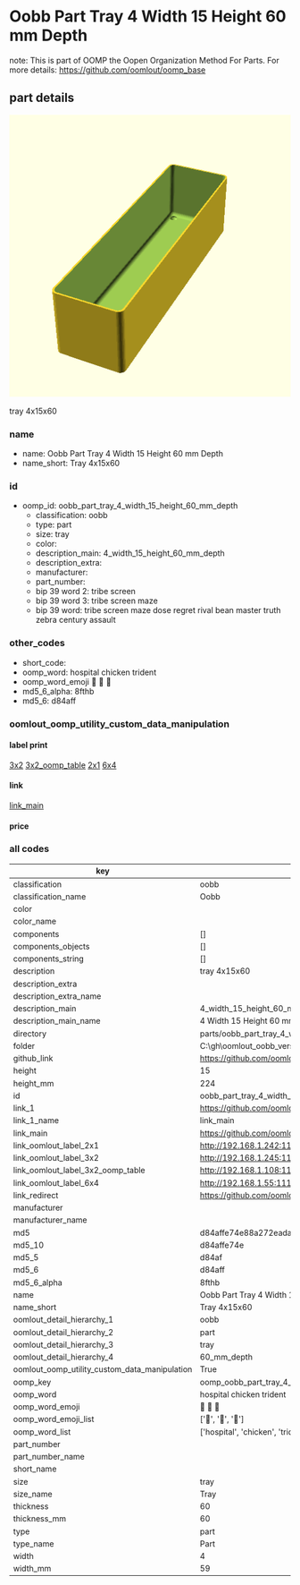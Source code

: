 # Oobb Part Tray 4 Width 15 Height 60 mm Depth  

note: This is part of OOMP the Oopen Organization Method For Parts. For more details: https://github.com/oomlout/oomp_base

##  part details
  

[![](3dpr.png)](3dpr.png)

tray 4x15x60



### name
* name: Oobb Part Tray 4 Width 15 Height 60 mm Depth
* name_short: Tray 4x15x60 
### id
* oomp_id: oobb_part_tray_4_width_15_height_60_mm_depth
  * classification: oobb
  * type: part
  * size: tray
  * color: 
  * description_main: 4_width_15_height_60_mm_depth
  * description_extra: 
  * manufacturer: 
  * part_number: 
  * bip 39 word 2: tribe screen
  * bip 39 word 3: tribe screen maze
  * bip 39 word: tribe screen maze dose regret rival bean master truth zebra century assault

### other_codes
* short_code: 
* oomp_word: hospital chicken trident
* oomp_word_emoji :hospital: :chicken: :trident:
* md5_6_alpha: 8fthb
* md5_6: d84aff






### oomlout_oomp_utility_custom_data_manipulation
#### label print
[3x2](http://192.168.1.245:1112/?label=oomp%208fthb)
[3x2_oomp_table](http://192.168.1.108:1112/?label=oomp%208fthb)
[2x1](http://192.168.1.242:1112/?label=oomp%208fthb)
[6x4](http://192.168.1.55:1112/?label=oomp%208fthb)    

#### link

[link_main](https://github.com/oomlout/oomlout_oobb_version_4_generated_parts/tree/main/navigation_oomp/oobb/part/tray/4_width_15_height_60_mm_depth/part)                              

#### price







### all codes 
| key | value |  
| --- | --- |  
| classification | oobb |  
| classification_name | Oobb |  
| color |  |  
| color_name |  |  
| components | [] |  
| components_objects | [] |  
| components_string | [] |  
| description | tray 4x15x60 |  
| description_extra |  |  
| description_extra_name |  |  
| description_main | 4_width_15_height_60_mm_depth |  
| description_main_name | 4 Width 15 Height 60 mm Depth |  
| directory | parts/oobb_part_tray_4_width_15_height_60_mm_depth |  
| folder | C:\gh\oomlout_oobb_version_4_generated_parts\parts\oobb_part_tray_4_width_15_height_60_mm_depth |  
| github_link | https://github.com/oomlout/oomlout_oomp_part_src/tree/main/parts/oobb_part_tray_4_width_15_height_60_mm_depth |  
| height | 15 |  
| height_mm | 224 |  
| id | oobb_part_tray_4_width_15_height_60_mm_depth |  
| link_1 | https://github.com/oomlout/oomlout_oobb_version_4_generated_parts/tree/main/navigation_oomp/oobb/part/tray/4_width_15_height_60_mm_depth/part |  
| link_1_name | link_main |  
| link_main | https://github.com/oomlout/oomlout_oobb_version_4_generated_parts/tree/main/navigation_oomp/oobb/part/tray/4_width_15_height_60_mm_depth/part |  
| link_oomlout_label_2x1 | http://192.168.1.242:1112/?label=oomp%208fthb |  
| link_oomlout_label_3x2 | http://192.168.1.245:1112/?label=oomp%208fthb |  
| link_oomlout_label_3x2_oomp_table | http://192.168.1.108:1112/?label=oomp%208fthb |  
| link_oomlout_label_6x4 | http://192.168.1.55:1112/?label=oomp%208fthb |  
| link_redirect | https://github.com/oomlout/oomlout_oobb_version_4_generated_parts/tree/main/parts/oobb_tray_04_15_60 |  
| manufacturer |  |  
| manufacturer_name |  |  
| md5 | d84affe74e88a272eada541913306742 |  
| md5_10 | d84affe74e |  
| md5_5 | d84af |  
| md5_6 | d84aff |  
| md5_6_alpha | 8fthb |  
| name | Oobb Part Tray 4 Width 15 Height 60 mm Depth |  
| name_short | Tray 4x15x60  |  
| oomlout_detail_hierarchy_1 | oobb |  
| oomlout_detail_hierarchy_2 | part |  
| oomlout_detail_hierarchy_3 | tray |  
| oomlout_detail_hierarchy_4 | 60_mm_depth |  
| oomlout_oomp_utility_custom_data_manipulation | True |  
| oomp_key | oomp_oobb_part_tray_4_width_15_height_60_mm_depth |  
| oomp_word | hospital chicken trident |  
| oomp_word_emoji | :hospital: :chicken: :trident: |  
| oomp_word_emoji_list | [':hospital:', ':chicken:', ':trident:'] |  
| oomp_word_list | ['hospital', 'chicken', 'trident'] |  
| part_number |  |  
| part_number_name |  |  
| short_name |  |  
| size | tray |  
| size_name | Tray |  
| thickness | 60 |  
| thickness_mm | 60 |  
| type | part |  
| type_name | Part |  
| width | 4 |  
| width_mm | 59 |  

